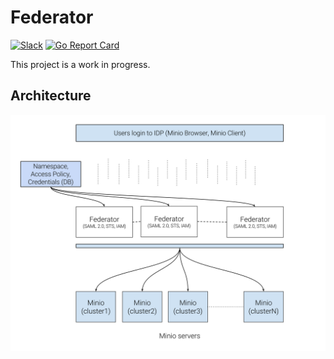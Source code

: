 # Federator
[![Slack](https://slack.minio.io/slack?type=svg)](https://slack.minio.io) [![Go Report Card](https://goreportcard.com/badge/minio/federator)](https://goreportcard.com/report/minio/federator)

This project is a work in progress.

## Architecture
![SAML](./Architecture.png)